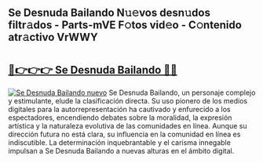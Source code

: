 ## Se Desnuda Bailando N𝚞𝚎vos desn𝚞dos filtr𝚊dos - Parts-mVE F𝚘tos vid𝚎o - C𝚘ntenido atr𝚊ctivo VrWWY

# <h2><a href="http://mbcklu8.tromn.icu/?c=Se+Desnuda+Bailando">🔗👉👉👉 Se Desnuda Bailando 🔗🔗</a></h2>

[![Se Desnuda Bailando nuevo](https://i.imgur.com/pEAQMta.gif)](http://mbcklu8.tromn.icu/?c=Se+Desnuda+Bailando)
Se Desnuda Bailando, un personaje complejo y estimulante, elude la clasificación directa. Su uso pionero de los medios digitales para la autorrepresentación ha cautivado y enfurecido a los espectadores, encendiendo debates sobre la moralidad, la expresión artística y la naturaleza evolutiva de las comunidades en línea. Aunque su dirección futura no está clara, su influencia en la comunidad en línea es indiscutible. La determinación inquebrantable y el carisma innegable impulsan a Se Desnuda Bailando a nuevas alturas en el ámbito digital.
